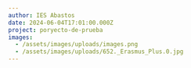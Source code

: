 ```yaml
---
author: IES Abastos
date: 2024-06-04T17:01:00.000Z
project: poryecto-de-prueba
images:
  - /assets/images/uploads/images.png
  - /assets/images/uploads/652._Erasmus_Plus.0.jpg
---
```

